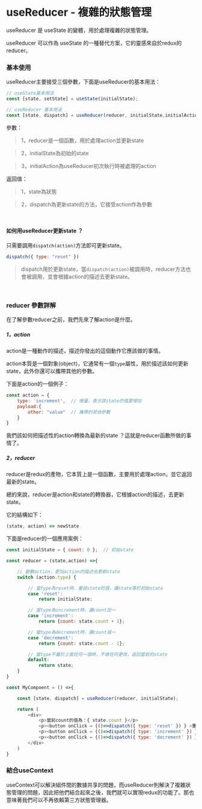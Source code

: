 # useReducer - 複雜的狀態管理    

useReducer 是 useState 的變體，用於處理複雜的狀態管理。

useReducer 可以作為 useState 的一種替代方案，它的靈感來自於redux的reducer。  

### 基本使用
useReducer主要接受三個參數，下面是useReducer的基本用法：  
```js
// useState基本用法
const [state, setState] = useState(initialState);  

// useReducer 基本用法
const [state, dispatch] = useReducer(reducer, initialState,initialAction);
```      
參數：    

> 1，reducer是一個函數，用於處理action並更新state   

> 2，initialState為初始的state    

> 3，initialAction為useReducer初次執行時被處理的action

返回值：    

> 1，state為狀態    

> 2，dispatch為更新state的方法，它接受action作為參數    
    
<br/>

#### 如何用useReducer更新state ？   
只需要調用`dispatch(action)`方法即可更新state。 
```js
dispatch({ type: "reset" })
```
> dispatch用於更新state，當`dispatch(action)`被調用時，reducer方法也會被調用，並會根據action的描述去更新state。

<br/>

### reducer 參數詳解 

在了解參數reducer之前，我們先來了解action是什麼。

##### 1，action   

action是一種動作的描述，描述你發出的這個動作它應該做的事情。

action本質是一個對象(object)，它通常有一個`type`屬性，用於描述該如何更新state，此外你還可以攜帶其他的參數。  

下面是action的一個例子：   

```js
const action = { 
    type: 'increment',  // 增量，表示該state的值要增加
    payload:{ 
        other: "value"  // 攜帶的其他參數
    } 
} 
```

我們該如何把描述性的action轉換為最新的state ？這就是reducer函數所做的事情了。

##### 2，reducer   

reducer是redux的產物，它本質上是一個函數，主要用於處理action，並它返回最新的state。   

總的來說，reducer是action和state的轉換器，它根據action的描述，去更新state。

它的結構如下：  
```js
(state, action) => newState
```

下面是reducer的一個應用案例：   
```js
const initialState = { count: 0 };  // 初始state

const reducer = (state,action) =>{  

    // 變數action，更加action的描述去更新state
    switch (action.type) {   

        // 當type為reset時，重設state的值，讓state等於初始state
        case 'reset':    
            return initialState;  

        // 當type為increment時，讓count加一
        case 'increment':
            return {count: state.count + 1};  

        // 當type為decrement時，讓count減一
        case 'decrement':
            return {count: state.count - 1};    

        // 當type不屬於上面任何一個時，不做任何更改，返回當前的state
        default:
            return state;
    }
}

const MyCompoent = () =>{

    const [state, dispatch] = useReducer(reducer, initialState);  

    return (
        <div>
            <p>當前count的值為：{ state.count }</p>
            <p><button onClick = {()=>dispatch({ type: 'reset' }) } >重設</button></p>
            <p><button onClick = {()=>dispatch({ type: 'increment' }) } >加一</button></p>
            <p><button onClick = {()=>dispatch({ type: 'decrement' }) } >減一</button></p>
        </div>
    )
}
```

### 結合useContext  

useContext可以解決組件間的數據共享的問題，而useReducer則解決了複雜狀態管理的問題，因此把他們結合起來之後，我們就可以實現redux的功能了。那也意味著我們可以不再依賴第三方狀態管理器。



